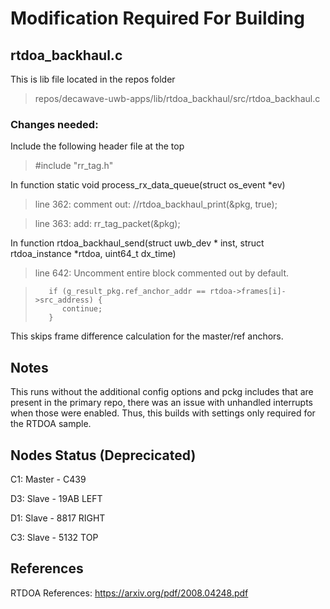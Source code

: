 # Modification Required For Building

## rtdoa_backhaul.c
This is lib file located in the repos folder
>repos/decawave-uwb-apps/lib/rtdoa_backhaul/src/rtdoa_backhaul.c
### Changes needed:
Include the following header file at the top
> #include "rr_tag.h"

In function static void process_rx_data_queue(struct os_event *ev)
>line 362: comment out:  //rtdoa_backhaul_print(&pkg, true);

>line 363: add: rr_tag_packet(&pkg);

In function rtdoa_backhaul_send(struct uwb_dev * inst, struct rtdoa_instance *rtdoa,
                    uint64_t dx_time)

>line 642: Uncomment entire block commented out by default.

>        if (g_result_pkg.ref_anchor_addr == rtdoa->frames[i]->src_address) {
>           continue;
>        }


This skips frame difference calculation for the master/ref anchors.


## Notes
This runs without the additional config options and pckg includes that are present in the primary repo, there was an issue with unhandled interrupts when those were enabled. Thus, this builds with settings only required for the RTDOA sample.

## Nodes Status (Deprecicated)
C1: Master - C439 

D3: Slave - 19AB LEFT

D1: Slave - 8817 RIGHT

C3: Slave - 5132 TOP


## References 
RTDOA References: 
https://arxiv.org/pdf/2008.04248.pdf

